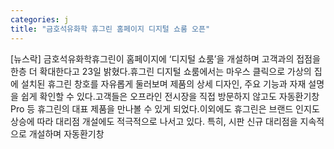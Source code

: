 ```yaml
---
categories: j
title: "금호석유화학 휴그린 홈페이지 디지털 쇼룸 오픈"
---
```

[뉴스락] 금호석유화학휴그린이 홈페이지에 ‘디지털 쇼룸’을 개설하며 고객과의 접점을 한층 더 확대한다고 23일 밝혔다.휴그린 디지털 쇼룸에서는 마우스 클릭으로 가상의 집에 설치된 휴그린 창호를 자유롭게 둘러보며 제품의 상세 디자인, 주요 기능과 자재 설명을 쉽게 확인할 수 있다.고객들은 오프라인 전시장을 직접 방문하지 않고도 자동환기창 Pro 등 휴그린의 대표 제품을 만나볼 수 있게 되었다.이외에도 휴그린은 브랜드 인지도 상승에 따라 대리점 개설에도 적극적으로 나서고 있다. 특히, 시판 신규 대리점을 지속적으로 개설하며 자동환기창
